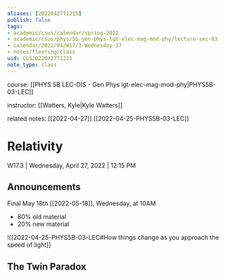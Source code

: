 ```yaml
---
aliases: [20220427T1215]
publish: false
tags:
- academic/csus/calendar/spring-2022
- academic/csus/phys/5b-gen-phys-lgt-elec-mag-mod-phy/lecture-sec-03
- calendar/2022/04/W17/3-Wednesday-27
- notes/fleeting/class
uid: CLS20220427T1215
note_type: class
---
```


course: [[PHYS 5B LEC-DIS - Gen Phys lgt-elec-mag-mod-phy|PHYS5B-03-LEC]]

instructor: [[Watters, Kyle|Kyle Watters]]

related notes: [[2022-04-27]] [[2022-04-25-PHYS5B-03-LEC]]

# Relativity

W17.3 | Wednesday, April 27, 2022 | 12:15 PM

## Announcements

Final May 18th [[2022-05-18]], Wednesday, at 10AM
- 80% old material
- 20% new material

![[2022-04-25-PHYS5B-03-LEC#How things change as you approach the speed of light]]

## The Twin Paradox
